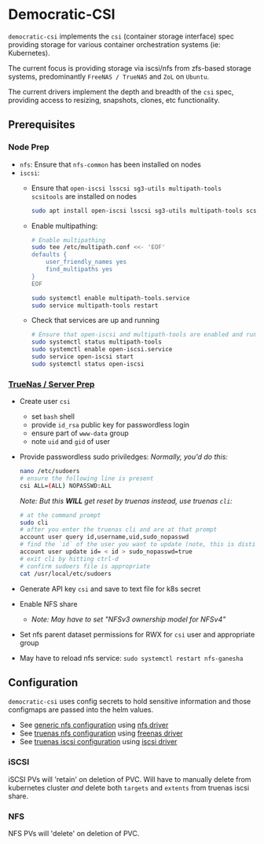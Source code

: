 # Democratic-CSI

`democratic-csi` implements the `csi` (container storage interface) spec providing storage for various container orchestration systems (ie: Kubernetes).

The current focus is providing storage via iscsi/nfs from zfs-based storage systems, predominantly `FreeNAS / TrueNAS` and `ZoL` on `Ubuntu`.

The current drivers implement the depth and breadth of the `csi` spec, providing access to resizing, snapshots, clones, etc functionality.

## Prerequisites

### Node Prep

- `nfs`: Ensure that `nfs-common` has been installed on nodes
- `iscsi`:
  - Ensure that `open-iscsi lsscsi sg3-utils multipath-tools scsitools` are installed on nodes

    ```sh
    sudo apt install open-iscsi lsscsi sg3-utils multipath-tools scsitools
    ```

  - Enable multipathing:

    ```sh
    # Enable multipathing
    sudo tee /etc/multipath.conf <<- 'EOF'
    defaults {
        user_friendly_names yes
        find_multipaths yes
    }
    EOF

    sudo systemctl enable multipath-tools.service
    sudo service multipath-tools restart
    ```

  - Check that services are up and running

    ```sh
    # Ensure that open-iscsi and multipath-tools are enabled and running
    sudo systemctl status multipath-tools
    sudo systemctl enable open-iscsi.service
    sudo service open-iscsi start
    sudo systemctl status open-iscsi
    ```

### [TrueNas / Server Prep](https://github.com/democratic-csi/democratic-csi#server-prep)

- Create user `csi`
  - set `bash` shell
  - provide `id_rsa` public key for passwordless login
  - ensure part of `www-data` group
  - note `uid` and `gid` of user
- Provide passwordless sudo priviledges:
  _Normally, you'd do this:_

  ```sh
  nano /etc/sudoers
  # ensure the following line is present
  csi ALL=(ALL) NOPASSWD:ALL
  ```

  _Note: But this **WILL** get reset by truenas_
  _instead, use truenas `cli`:_

  ```sh
  # at the command prompt
  sudo cli
  # after you enter the truenas cli and are at that prompt
  account user query id,username,uid,sudo_nopasswd
  # find the `id` of the user you want to update (note, this is distinct from the `uid`)
  account user update id= < id > sudo_nopasswd=true
  # exit cli by hitting ctrl-d
  # confirm sudoers file is appropriate
  cat /usr/local/etc/sudoers
  ```

- Generate API key `csi` and save to text file for k8s secret
- Enable NFS share
  - _Note: May have to set "NFSv3 ownership model for NFSv4"_
- Set nfs parent dataset permissions for RWX for `csi` user and appropriate group
- May have to reload nfs service: `sudo systemctl restart nfs-ganesha`

## Configuration

`democratic-csi` uses config secrets to hold sensitive information and those configmaps are passed into the helm values.

- See [generic nfs configuration](https://github.com/democratic-csi/charts/blob/master/stable/democratic-csi/examples/nfs-client.yaml) using [nfs driver](https://github.com/democratic-csi/democratic-csi/blob/master/examples/nfs-client.yaml)
- See [truenas nfs configuration](https://github.com/democratic-csi/charts/blob/master/stable/democratic-csi/examples/freenas-nfs.yaml) using [freenas driver](https://github.com/democratic-csi/democratic-csi/blob/master/examples/freenas-nfs.yaml)
- See [truenas iscsi configuration](https://github.com/democratic-csi/charts/blob/master/stable/democratic-csi/examples/freenas-iscsi.yaml) using [iscsi driver](https://github.com/democratic-csi/democratic-csi/blob/master/examples/freenas-iscsi.yaml)

### iSCSI

iSCSI PVs will 'retain' on deletion of PVC.  Will have to manually delete from kubernetes cluster _and_ delete both `targets` and `extents` from truenas iscsi share.

### NFS

NFS PVs will 'delete' on deletion of PVC.